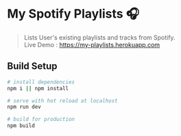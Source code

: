 # My Spotify Playlists 🎧

> Lists User's existing playlists and tracks from Spotify.  
Live Demo : https://my-playlists.herokuapp.com

## Build Setup

```bash
# install dependencies
npm i || npm install

# serve with hot reload at localhost
npm run dev

# build for production
npm build
```

